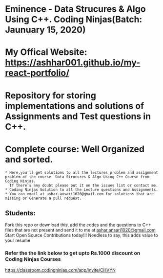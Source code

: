# Eminence - Data Strucures & Algo Using C++. Coding Ninjas(Batch: Jaunuary 15, 2020)
# My Offical Website: https://ashhar001.github.io/my-react-portfolio/
# Repository for storing implementations and solutions of Assignments and Test questions in C++.
# Complete course: Well Organized and sorted.
  
```
* Here,you'll get solutions to all the lectures problem and assignment problem of the course  Data Strucures & Algo Using C++ Course from Coding Ninjas.
  If there's any doubt please put it on the issues list or contact me.
* Coding Ninjas Solution to all the Lecture questions and Assignments.
* You can email at ashar.ansari1020@gmail.com for solutions that are missing or Generate a pull request.
```
## Students:

Fork this repo or download this, add the codes and the questions to C++ files that are not present and send it to me at ashar.ansari1020@gmail.com Start Open Source Contributions today!!! Needless to say, this adds value to your resume.


### Refer the the link below to get upto Rs.1000 discount on Coding Ninjas Courses
https://classroom.codingninjas.com/app/invite/CHVYN
